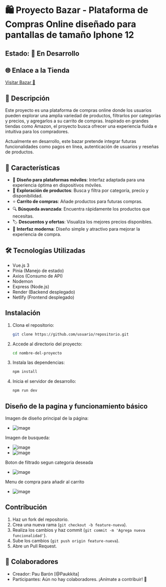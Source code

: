 # 🛍️ Proyecto Bazar - Plataforma de Compras Online diseñado para pantallas de tamaño Iphone 12
## Estado: 🚧 En Desarrollo
## 🌐 Enlace a la Tienda  
[Visitar Bazar 🚀](https://stately-stardust-f9304f.netlify.app)  

## 📌 Descripción  
Este proyecto es una plataforma de compras online donde los usuarios pueden explorar una amplia variedad de productos, filtrarlos por categorías y precios, y agregarlos a su carrito de compras. Inspirado en grandes tiendas como Amazon, el proyecto busca ofrecer una experiencia fluida e intuitiva para los compradores.  

Actualmente en desarrollo, este bazar pretende integrar futuras funcionalidades como pagos en línea, autenticación de usuarios y reseñas de productos.  

## 🌟 Características  

- 📱 **Diseño para plataformas móviles**: Interfaz adaptada para una experiencia óptima en dispositivos móviles.  
- 🛒 **Exploración de productos**: Busca y filtra por categoría, precio y disponibilidad.  
- ⭐ **Carrito de compras**: Añade productos para futuras compras.  
- 🔍 **Búsqueda avanzada**: Encuentra rápidamente los productos que necesitas.  
- 🏷️ **Descuentos y ofertas**: Visualiza los mejores precios disponibles.  
- 🚀 **Interfaz moderna**: Diseño simple y atractivo para mejorar la experiencia de compra.  

## 🛠️ Tecnologías Utilizadas  
- Vue.js 3  
- Pinia (Manejo de estado)  
- Axios (Consumo de API)  
- Nodemon
- Express (Node.js)
- Render (Backend desplegado)  
- Netlify (Frontend desplegado)  


## Instalación
1. Clona el repositorio:
   ```sh
   git clone https://github.com/usuario/repositorio.git
   ```
2. Accede al directorio del proyecto:
   ```sh
   cd nombre-del-proyecto
   ```
3. Instala las dependencias:
   ```sh
   npm install
   ```
4. Inicia el servidor de desarrollo:
   ```sh
   npm run dev
   ```

## Diseño de la pagina y funcionamiento básico
Imagen de diseño principal de la página:
- ![image](https://github.com/user-attachments/assets/bef40519-11e7-4a0b-953c-285ec50502b9)

Imagen de busqueda:
- ![image](https://github.com/user-attachments/assets/81b43379-1ec1-4b5a-9e43-c696d03fd575)
- ![image](https://github.com/user-attachments/assets/498a2153-9835-4b90-8f82-e7c49947b0b0)

Boton de filtrado segun categoria deseada
- ![image](https://github.com/user-attachments/assets/a2a4816d-04ed-4268-80bc-4ff7ba90f8e3)

Menu de compra para añadir al carrito
- ![image](https://github.com/user-attachments/assets/4a7cde4f-8ecc-4a3f-8b90-df77f83759ba)



## Contribución
1. Haz un fork del repositorio.
2. Crea una nueva rama (`git checkout -b feature-nueva`).
3. Realiza los cambios y haz commit (`git commit -m 'Agrega nueva funcionalidad'`).
4. Sube los cambios (`git push origin feature-nueva`).
5. Abre un Pull Request.


## 👥 Colaboradores
- Creador: Pau Barón [@Paukkita]
- Participantes: Aún no hay colaboradores. ¡Anímate a contribuir! 🚀

